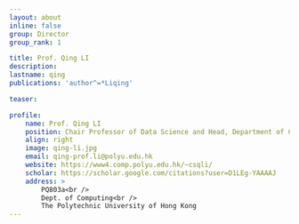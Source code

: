 ```yaml
---
layout: about
inline: false
group: Director
group_rank: 1

title: Prof. Qing LI
description: 
lastname: qing
publications: 'author^=*Liqing'

teaser: 

profile:
    name: Prof. Qing LI
    position: Chair Professor of Data Science and Head, Department of Computing, The Hong Kong Polytechnic University
    align: right
    image: qing-li.jpg
    email: qing-prof.li@polyu.edu.hk
    website: https://www4.comp.polyu.edu.hk/~csqli/
    scholar: https://scholar.google.com/citations?user=D1LEg-YAAAAJ
    address: >
        PQ803a<br />
        Dept. of Computing<br />
        The Polytechnic University of Hong Kong
---
```



<!-- # Director

**Prof. Xiaoyong WEI**

Visiting Professor, Department of Computing, The Hong Kong Polytechnic University
Professor and Head, Department of Computer Science, Sichuan University, China

[Homepage](https://www4.comp.polyu.edu.hk/~x1wei/)
[Google Scholar](https://scholar.google.com/citations?user=8kxWTokAAAAJ)
[cs007.wei@polyu.edu.hk](mailto:cs007.wei@polyu.edu.hk) -->